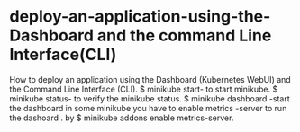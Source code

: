 # deploy-an-application-using-the-Dashboard and the command Line Interface(CLI)
How to deploy an application using the Dashboard (Kubernetes WebUI) and the Command Line Interface (CLI).
$ minikube start- to start minikube.
$ minikube status- to verify the minikube status.
$ minikube dashboard -start the dashboard in some minikube you have to enable metrics -server to run the dashoard . by $ minikube addons enable metrics-server.


